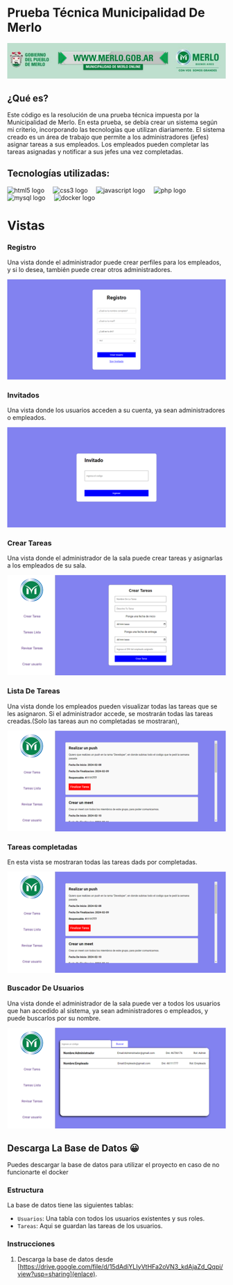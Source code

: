 <h1 align="left">Prueba Técnica Municipalidad De Merlo</h1>

![Banner](https://github.com/Maximiliano17/Prueba_Tecnica_Municipalidad_Merlo/raw/master/bannerMunicipalidad.jpg)

<h2 aling="left">¿Qué es?</h2>
<p aling="left">
  Este código es la resolución de una prueba técnica impuesta por la Municipalidad de Merlo. En esta prueba, se debía crear un sistema según mi criterio, incorporando las tecnologías que 
  utilizan diariamente. El sistema creado es un área de trabajo que permite a los administradores (jefes) asignar tareas a sus empleados. Los empleados pueden completar las tareas 
  asignadas y notificar a sus jefes una vez completadas.
</p>

<h2 align="left">Tecnologías utilizadas:</h2>

<div align="left">
  <img src="https://cdn.jsdelivr.net/gh/devicons/devicon/icons/html5/html5-original.svg" height="40" alt="html5 logo"  />
  <img width="12" />
  <img src="https://cdn.jsdelivr.net/gh/devicons/devicon/icons/css3/css3-original.svg" height="40" alt="css3 logo"  />
  <img width="12" />
  <img src="https://cdn.jsdelivr.net/gh/devicons/devicon/icons/javascript/javascript-original.svg" height="40" alt="javascript logo"  />
  <img width="12" />
  <img src="https://cdn.jsdelivr.net/gh/devicons/devicon/icons/php/php-original.svg" height="40" alt="php logo"  />
  <img width="12" />
  <img src="https://cdn.jsdelivr.net/gh/devicons/devicon/icons/mysql/mysql-original.svg" height="40" alt="mysql logo"  />
  <img width="12" />
  <img src="https://cdn.jsdelivr.net/gh/devicons/devicon/icons/docker/docker-original.svg" height="40" alt="docker logo"  />
</div>

<h1 align="left">Vistas</h1>

<h3 align="left">Registro</h3>
<p align="left">
  Una vista donde el administrador puede crear perfiles para los empleados, y si lo desea, también puede crear otros administradores.  
</p>

![RegistroViewMuni](RegistroViewMuni.png)

<h3 align="left">Invitados</h3>
<p align="left">
  Una vista donde los usuarios acceden a su cuenta, ya sean administradores o empleados.
</p>

![InvitadoViewMuni](InvitadoViewMuni.png)

<h3 align="left">Crear Tareas</h3>
<p align="left">
  Una vista donde el administrador de la sala puede crear tareas y asignarlas a los empleados de su sala.
</p>

![CrearTareaViewMuni](CrearTareaViewMuni.png)

<h3 align="left">Lista De Tareas</h3>
<p align="left">
  Una vista donde los empleados pueden visualizar todas las tareas que se les asignaron. Si el administrador accede, se mostrarán todas las tareas creadas.(Solo las tareas aun no completadas se mostraran),
</p>

![ListaTareasViewMuni](ListaTareasViewMuni.png)

<h3 align="left">Tareas completadas</h3>
<p align="left">
  En esta vista se mostraran todas las tareas dads por completadas.
</p>

![ListaTareasViewMuni](ListaTareasViewMuni.png)

<h3 align="left">Buscador De Usuarios</h3>
<p align="left">
  Una vista donde el administrador de la sala puede ver a todos los usuarios que han accedido al sistema, ya sean administradores o empleados, y puede buscarlos por su nombre.
</p>

![SearchViewMuni](SearchViewMuni.png)

<h2 aling="left">Descarga La Base de Datos 😀</h2>
<p aling="left">
 Puedes descargar la base de datos para utilizar el proyecto en caso de no funcionarte el docker 
</p>

### Estructura

La base de datos tiene las siguientes tablas:

- `Usuarios`: Una tabla con todos los usuarios existentes y sus roles.
- `Tareas`: Aqui se guardan las tareas de los usuarios.

### Instrucciones

1. Descarga la base de datos desde [https://drive.google.com/file/d/15dAdiYLIyVtHFa2oVN3_kdAjaZd_Qqpi/view?usp=sharing](enlace).
